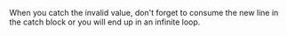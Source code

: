 When you catch the invalid value, don't forget to consume the new line in the catch block or you will end up in an infinite loop.

